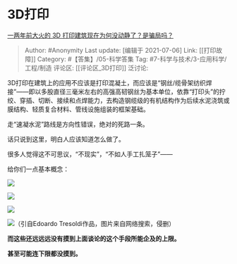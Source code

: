 # 3D打印
[一两年前大火的 3D 打印建筑现在为何没动静了？是骗局吗？](https://www.zhihu.com/question/266317739/answer/725501832)

> Author: #Anonymity
> Last update: [编辑于 2021-07-06]
> Link: [[打印故障]]
> Category: #【答集】/05-科学答集
> Tag: #7-科学与技术/3-应用科学/工程/制造 
> 评论区: [[评论区_3D打印]]
> 泛讨论:

3D打印在建筑上的应用不应该是打印混凝土，而应该是“钢丝/缆骨架纺织焊接”——即以多股直径三毫米左右的高强高韧钢丝为基本单位，依靠“打印头”的拧绞、穿插、切断、接续和点焊能力，去构造钢缆级的有机结构作为后续水泥浇筑或膜结构、轻质复合材料、管线设施组装的框架基础。

走“速凝水泥”路线是方向性错误，绝对的死路一条。

话只说到这里，明白人应该知道怎么做了。

很多人觉得这不可思议，“不现实”，“不如人手工扎笼子”——

给你们一点基本概念：

![](https://pic4.zhimg.com/50/v2-3ee010ded7697a766e0200677dd8763c_hd.jpg?source=1940ef5c)

![](https://pic1.zhimg.com/50/v2-682b68ca9a4557c9a1e4f98e461696df_hd.jpg?source=1940ef5c)

![](https://pic1.zhimg.com/50/v2-09637c2d0c9612518ac81cf30432a268_hd.jpg?source=1940ef5c)

![](https://pic4.zhimg.com/50/v2-e1c1f663ddf7e263925b11e2b3fb9a9d_hd.jpg?source=1940ef5c)（引自Edoardo Tresoldi作品，图片来自网络搜索，侵删）

**而这些还远远远没有摸到上面谈论的这个手段所能企及的上限。**

**甚至可能连下限都没摸到。**
